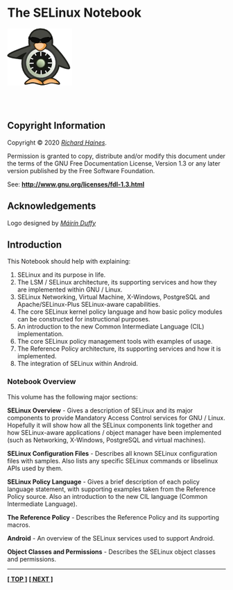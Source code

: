 <!-- %STYLESTART%(text-align:center;) -->

<!-- %STYLESTART%(font-size:400%) -->
# The SELinux Notebook
<!-- %STYLEEND% -->

<!-- %STYLESTART%(display:block;margin-left:auto;margin-right:auto;) -->
![](./images/logo.png)
<!-- %STYLEEND% -->

<br/>
<br/>

**<!-- %DATE% -->**  
<!-- %GITHEAD% -->  

<!-- %STYLEEND% -->

<!-- %PAGEBREAK% -->

## Copyright Information

Copyright © 2020 [*Richard Haines*](mailto:richard_c_haines@btinternet.com).

Permission is granted to copy, distribute and/or modify this document
under the terms of the GNU Free Documentation License, Version 1.3 or
any later version published by the Free Software Foundation.

See: **<http://www.gnu.org/licenses/fdl-1.3.html>**

## Acknowledgements

Logo designed by [*Máirín Duffy*](http://pookstar.deviantart.com/)

<!-- %PAGEBREAK% -->

## Introduction

This Notebook should help with explaining:

1.  SELinux and its purpose in life.
2.  The LSM / SELinux architecture, its supporting services and how they
    are implemented within GNU / Linux.
3.  SELinux Networking, Virtual Machine, X-Windows, PostgreSQL and
    Apache/SELinux-Plus SELinux-aware capabilities.
4.  The core SELinux kernel policy language and how basic policy modules
    can be constructed for instructional purposes.
5.  An introduction to the new Common Intermediate Language (CIL)
    implementation.
6.  The core SELinux policy management tools with examples of usage.
7.  The Reference Policy architecture, its supporting services and how
    it is implemented.
8.  The integration of SELinux within Android.

### Notebook Overview

This volume has the following major sections:

**SELinux Overview** - Gives a description of SELinux and its major
components to provide Mandatory Access Control services for GNU / Linux.
Hopefully it will show how all the SELinux components link together and
how SELinux-aware applications / object manager have been implemented
(such as Networking, X-Windows, PostgreSQL and virtual machines).

**SELinux Configuration Files** - Describes all known SELinux
configuration files with samples. Also lists any specific SELinux
commands or libselinux APIs used by them.

**SELinux Policy Language** - Gives a brief description of each policy
language statement, with supporting examples taken from the Reference
Policy source. Also an introduction to the new CIL language (Common
Intermediate Language).

**The Reference Policy** - Describes the Reference Policy and its
supporting macros.

**Android** - An overview of the SELinux services used to support
Android.

**Object Classes and Permissions** - Describes the SELinux object
classes and permissions.


<!-- %CUTHERE% -->

---
 **[[ TOP ]](#)** **[[ NEXT ]](toc.md)**

